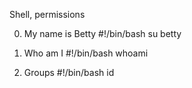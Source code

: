 Shell, permissions

0. My name is Betty
#!/bin/bash
su betty

1. Who am I
#!/bin/bash
whoami

2. Groups
#!/bin/bash
id

